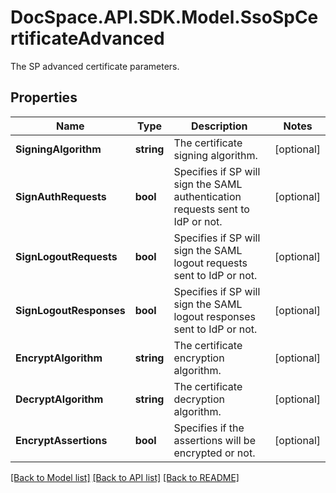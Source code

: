 # DocSpace.API.SDK.Model.SsoSpCertificateAdvanced
The SP advanced certificate parameters.

## Properties

Name | Type | Description | Notes
------------ | ------------- | ------------- | -------------
**SigningAlgorithm** | **string** | The certificate signing algorithm. | [optional] 
**SignAuthRequests** | **bool** | Specifies if SP will sign the SAML authentication requests sent to IdP or not. | [optional] 
**SignLogoutRequests** | **bool** | Specifies if SP will sign the SAML logout requests sent to IdP or not. | [optional] 
**SignLogoutResponses** | **bool** | Specifies if SP will sign the SAML logout responses sent to IdP or not. | [optional] 
**EncryptAlgorithm** | **string** | The certificate encryption algorithm. | [optional] 
**DecryptAlgorithm** | **string** | The certificate decryption algorithm. | [optional] 
**EncryptAssertions** | **bool** | Specifies if the assertions will be encrypted or not. | [optional] 

[[Back to Model list]](../README.md#documentation-for-models) [[Back to API list]](../README.md#documentation-for-api-endpoints) [[Back to README]](../README.md)

